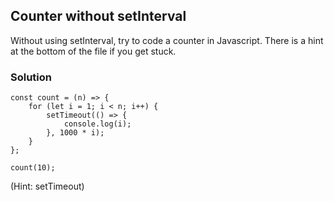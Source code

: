 ## Counter without setInterval

Without using setInterval, try to code a counter in Javascript. There is a hint at the bottom of the file if you get stuck.

### Solution

```
const count = (n) => {
    for (let i = 1; i < n; i++) {
        setTimeout(() => {
            console.log(i);
        }, 1000 * i);
    }
};

count(10);
```







































































(Hint: setTimeout)